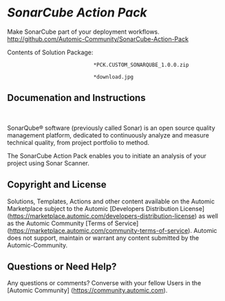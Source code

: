 *SonarCube Action Pack*
=============


Make SonarCube part of your deployment workflows.
http://github.com/Automic-Community/SonarCube-Action-Pack

<!-- List of attached files -->
Contents of Solution Package:

						
								*PCK.CUSTOM_SONARQUBE_1.0.0.zip
								
								*download.jpg
								
						


Documenation and Instructions
---

<p>&nbsp;</p>
<p>SonarQube&reg; software (previously called Sonar) is an open source quality management platform, dedicated to continuously analyze and measure technical quality, from project portfolio to method.</p>
<p>The SonarCube Action Pack enables you to initiate an analysis of your project using Sonar Scanner.</p>

Copyright and License
---

Solutions, Templates, Actions and other content available on the Automic Marketplace subject to the Automic [Developers Distribution License] (https://marketplace.automic.com/developers-distribution-license) as well as the Automic Community [Terms of Service] (https://marketplace.automic.com/community-terms-of-service).
Automic does not support, maintain or warrant any content submitted by the Automic-Community.



Questions or Need Help? 
---
Any questions or comments? Converse with your fellow Users in the [Automic Community] (https://community.automic.com).